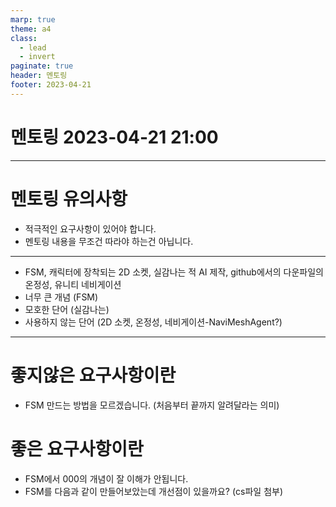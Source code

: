 ```yaml
---
marp: true
theme: a4
class:
  - lead
  - invert
paginate: true
header: 멘토링
footer: 2023-04-21
---
```


# 멘토링 2023-04-21 21:00

---

# 멘토링 유의사항
* 적극적인 요구사항이 있어야 합니다. 
* 멘토링 내용을 무조건 따라야 하는건 아닙니다.

---

* FSM, 캐릭터에 장착되는 2D 소켓, 실감나는 적 AI 제작, github에서의 다운파일의 온정성, 유니티 네비게이션
* 너무 큰 개념 (FSM)
* 모호한 단어 (실감나는)
* 사용하지 않는 단어 (2D 소켓, 온정성, 네비게이션-NaviMeshAgent?)

---

# 좋지않은 요구사항이란
* FSM 만드는 방법을 모르겠습니다. (처음부터 끝까지 알려달라는 의미)
# 좋은 요구사항이란
* FSM에서 000의 개념이 잘 이해가 안됩니다.
* FSM를 다음과 같이 만들어보았는데 개선점이 있을까요? (cs파일 첨부)